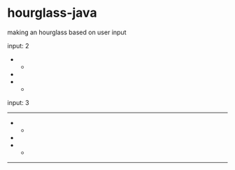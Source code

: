 # hourglass-java
making an hourglass based on user input

input: 2 
* *
 *
* *

input: 3
* * *
 * *
  *
 * *
* * *

